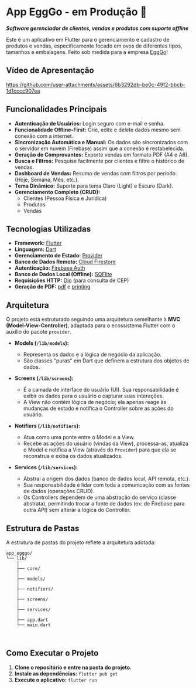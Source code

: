 # App EggGo - em Produção 🚀

***Software gerenciador de clientes, vendas e produtos com suporte offline***

Este é um aplicativo em Flutter para o gerenciamento e cadastro de produtos e vendas, especificamente focado em ovos de diferentes tipos, tamanhos e embalagens. Feito sob medida para a empresa [EggGo](https://www.instagram.com/egg.go_ovos?utm_source=ig_web_button_share_sheet&igsh=ZDNlZDc0MzIxNw==)!

## Vídeo de Apresentação

https://github.com/user-attachments/assets/6b3292db-be0c-49f2-bbcb-1d1cccc907ea

## Funcionalidades Principais

*   **Autenticação de Usuários:** Login seguro com e-mail e senha.
*   **Funcionalidade Offline-First:** Crie, edite e delete dados mesmo sem conexão com a internet.
*   **Sincronização Automática e Manual:** Os dados são sincronizados com o servidor em nuvem (Firebase) assim que a conexão é restabelecida.
*   **Geração de Comprovantes:** Exporte vendas em formato PDF (A4 e A6).
*   **Busca e Filtros:** Pesquise facilmente por clientes e filtre o histórico de vendas.
*   **Dashboard de Vendas:** Resumo de vendas com filtros por período (Hoje, Semana, Mês, etc.).
*   **Tema Dinâmico:** Suporte para tema Claro (Light) e Escuro (Dark).
*   **Gerenciamento Completo (CRUD):**
    *   Clientes (Pessoa Física e Jurídica)
    *   Produtos
    *   Vendas

## Tecnologias Utilizadas

*   **Framework:** [Flutter](https://flutter.dev/)
*   **Linguagem:** [Dart](https://dart.dev/)
*   **Gerenciamento de Estado:** [Provider](https://pub.dev/packages/provider)
*   **Banco de Dados Remoto:** [Cloud Firestore](https://firebase.google.com/docs/firestore)
*   **Autenticação:** [Firebase Auth](https://firebase.google.com/docs/auth)
*   **Banco de Dados Local (Offline):** [SQFlite](https://pub.dev/packages/sqflite)
*   **Requisições HTTP:** [Dio](https://pub.dev/packages/dio) (para consulta de CEP)
*   **Geração de PDF:** [pdf](https://pub.dev/packages/pdf) e [printing](https://pub.dev/packages/printing)

## Arquitetura

O projeto está estruturado seguindo uma arquitetura semelhante à **MVC (Model-View-Controller)**, adaptada para o ecossistema Flutter com o auxílio do pacote `provider`.

*   **Models (`/lib/models`):**
    *   Representa os dados e a lógica de negócio da aplicação.
    *   São classes "puras" em Dart que definem a estrutura dos objetos de dados.

*   **Screens (`/lib/screens`):**
    *   É a camada de interface do usuário (UI). Sua responsabilidade é exibir os dados para o usuário e capturar suas interações.
    *   A View não contém lógica de negócio; ela apenas reage às mudanças de estado e notifica o Controller sobre as ações do usuário.

*   **Notifiers (`/lib/notifiers`):**
    *   Atua como uma ponte entre o Model e a View.
    *   Recebe as ações do usuário (vindas da View), processa-as, atualiza o Model e notifica a View (através do `Provider`) para que ela se reconstrua e exiba os dados atualizados.

*   **Services (`/lib/services`):**
    *   Abstrai a origem dos dados (banco de dados local, API remota, etc.).
    *   Sua responsabilidade é lidar com toda a comunicação com as fontes de dados (operações CRUD).
    *   Os Controllers dependem de uma abstração do serviço (classe abstrata), permitindo trocar a fonte de dados (ex: de Firebase para outra API) sem alterar a lógica do Controller.

## Estrutura de Pastas

A estrutura de pastas do projeto reflete a arquitetura adotada:

```
app_egggo/
└── lib/
    │
    ├── core/
    │
    ├── models/
    │
    ├── notifiers/
    │
    ├── screens/
    │
    ├── services/
    │
    ├── app.dart
    └── main.dart

    
```

## Como Executar o Projeto

1.  **Clone o repositório e entre na pasta do projeto.**
2.  **Instale as dependências:** `flutter pub get`
3.  **Execute o aplicativo:** `flutter run`
